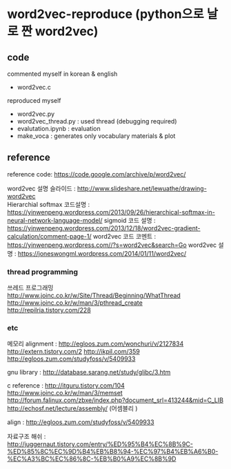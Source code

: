 # word2vec-reproduce (python으로 날로 짠 word2vec)
## code
commented myself in korean & english 
-	word2vec.c 

reproduced myself 
-	word2vec.py 
-	word2vec_thread.py : used thread (debugging required)
-	evalutation.ipynb : evaluation 
-	make_voca : generates only vocabulary
materials & plot

## reference 

reference code: https://code.google.com/archive/p/word2vec/

word2vec 설명 슬라이드 : http://www.slideshare.net/lewuathe/drawing-word2vec  
Hierarchial softmax 코드설명 : https://yinwenpeng.wordpress.com/2013/09/26/hierarchical-softmax-in-neural-network-language-model/
sigmoid 코드 설명 :  https://yinwenpeng.wordpress.com/2013/12/18/word2vec-gradient-calculation/comment-page-1/
word2vec 코드 코멘트 : https://yinwenpeng.wordpress.com//?s=word2vec&search=Go
word2vec 설명 : https://joneswongml.wordpress.com/2014/01/11/word2vec/


### thread programming
쓰레드 프로그래밍 
http://www.joinc.co.kr/w/Site/Thread/Beginning/WhatThread
http://www.joinc.co.kr/w/man/3/pthread_create
http://repilria.tistory.com/228

### etc 
메모리 alignment : http://egloos.zum.com/wonchuri/v/2127834
			http://extern.tistory.com/2
			http://ikpil.com/359
			http://egloos.zum.com/studyfoss/v/5409933

gnu library : http://database.sarang.net/study/glibc/3.htm

c reference : http://itguru.tistory.com/104
		  http://www.joinc.co.kr/w/man/3/memset
		http://forum.falinux.com/zbxe/index.php?document_srl=413244&mid=C_LIB
		http://echosf.net/lecture/assembly/ (어셈블리 )

align : http://egloos.zum.com/studyfoss/v/5409933


자료구조 
해쉬 : http://juggernaut.tistory.com/entry/%ED%95%B4%EC%8B%9C-%ED%85%8C%EC%9D%B4%EB%B8%94-%EC%97%B4%EB%A6%B0-%EC%A3%BC%EC%86%8C-%EB%B0%A9%EC%8B%9D

